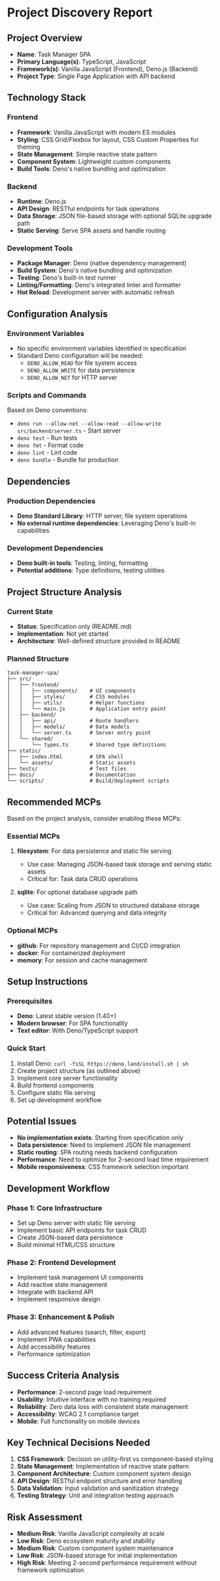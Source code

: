 # Project Discovery Report

## Project Overview
- **Name**: Task Manager SPA
- **Primary Language(s)**: TypeScript, JavaScript
- **Framework(s)**: Vanilla JavaScript (Frontend), Deno.js (Backend)
- **Project Type**: Single Page Application with API backend

## Technology Stack

### Frontend
- **Framework**: Vanilla JavaScript with modern ES modules
- **Styling**: CSS Grid/Flexbox for layout, CSS Custom Properties for theming
- **State Management**: Simple reactive state pattern
- **Component System**: Lightweight custom components
- **Build Tools**: Deno's native bundling and optimization

### Backend
- **Runtime**: Deno.js
- **API Design**: RESTful endpoints for task operations
- **Data Storage**: JSON file-based storage with optional SQLite upgrade path
- **Static Serving**: Serve SPA assets and handle routing

### Development Tools
- **Package Manager**: Deno (native dependency management)
- **Build System**: Deno's native bundling and optimization
- **Testing**: Deno's built-in test runner
- **Linting/Formatting**: Deno's integrated linter and formatter
- **Hot Reload**: Development server with automatic refresh

## Configuration Analysis

### Environment Variables
- No specific environment variables identified in specification
- Standard Deno configuration will be needed:
  - `DENO_ALLOW_READ` for file system access
  - `DENO_ALLOW_WRITE` for data persistence
  - `DENO_ALLOW_NET` for HTTP server

### Scripts and Commands
Based on Deno conventions:
- `deno run --allow-net --allow-read --allow-write src/backend/server.ts` - Start server
- `deno test` - Run tests
- `deno fmt` - Format code
- `deno lint` - Lint code
- `deno bundle` - Bundle for production

## Dependencies

### Production Dependencies
- **Deno Standard Library**: HTTP server, file system operations
- **No external runtime dependencies**: Leveraging Deno's built-in capabilities

### Development Dependencies
- **Deno built-in tools**: Testing, linting, formatting
- **Potential additions**: Type definitions, testing utilities

## Project Structure Analysis

### Current State
- **Status**: Specification only (README.md)
- **Implementation**: Not yet started
- **Architecture**: Well-defined structure provided in README

### Planned Structure
```
task-manager-spa/
├── src/
│   ├── frontend/
│   │   ├── components/    # UI components
│   │   ├── styles/        # CSS modules
│   │   ├── utils/         # Helper functions
│   │   └── main.js        # Application entry point
│   ├── backend/
│   │   ├── api/           # Route handlers
│   │   ├── models/        # Data models
│   │   └── server.ts      # Server entry point
│   └── shared/
│       └── types.ts       # Shared type definitions
├── static/
│   ├── index.html         # SPA shell
│   └── assets/            # Static assets
├── tests/                 # Test files
├── docs/                  # Documentation
└── scripts/               # Build/deployment scripts
```

## Recommended MCPs

Based on the project analysis, consider enabling these MCPs:

### Essential MCPs
1. **filesystem**: For data persistence and static file serving
   - Use case: Managing JSON-based task storage and serving static assets
   - Critical for: Task data CRUD operations

2. **sqlite**: For optional database upgrade path
   - Use case: Scaling from JSON to structured database storage
   - Critical for: Advanced querying and data integrity

### Optional MCPs
- **github**: For repository management and CI/CD integration
- **docker**: For containerized deployment
- **memory**: For session and cache management

## Setup Instructions

### Prerequisites
- **Deno**: Latest stable version (1.40+)
- **Modern browser**: For SPA functionality
- **Text editor**: With Deno/TypeScript support

### Quick Start
1. Install Deno: `curl -fsSL https://deno.land/install.sh | sh`
2. Create project structure (as outlined above)
3. Implement core server functionality
4. Build frontend components
5. Configure static file serving
6. Set up development workflow

## Potential Issues
- **No implementation exists**: Starting from specification only
- **Data persistence**: Need to implement JSON file management
- **Static routing**: SPA routing needs backend configuration
- **Performance**: Need to optimize for 2-second load time requirement
- **Mobile responsiveness**: CSS framework selection important

## Development Workflow

### Phase 1: Core Infrastructure
- Set up Deno server with static file serving
- Implement basic API endpoints for task CRUD
- Create JSON-based data persistence
- Build minimal HTML/CSS structure

### Phase 2: Frontend Development
- Implement task management UI components
- Add reactive state management
- Integrate with backend API
- Implement responsive design

### Phase 3: Enhancement & Polish
- Add advanced features (search, filter, export)
- Implement PWA capabilities
- Add accessibility features
- Performance optimization

## Success Criteria Analysis
- **Performance**: 2-second page load requirement
- **Usability**: Intuitive interface with no training required
- **Reliability**: Zero data loss with consistent state management
- **Accessibility**: WCAG 2.1 compliance target
- **Mobile**: Full functionality on mobile devices

## Key Technical Decisions Needed
1. **CSS Framework**: Decision on utility-first vs component-based styling
2. **State Management**: Implementation of reactive state pattern
3. **Component Architecture**: Custom component system design
4. **API Design**: RESTful endpoint structure and error handling
5. **Data Validation**: Input validation and sanitization strategy
6. **Testing Strategy**: Unit and integration testing approach

## Risk Assessment
- **Medium Risk**: Vanilla JavaScript complexity at scale
- **Low Risk**: Deno ecosystem maturity and stability
- **Medium Risk**: Custom component system maintenance
- **Low Risk**: JSON-based storage for initial implementation
- **High Risk**: Meeting 2-second performance requirement without framework optimization